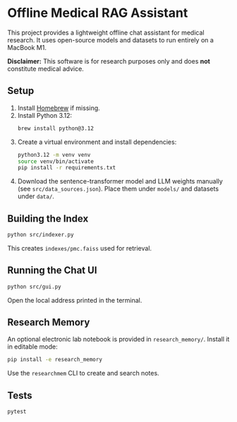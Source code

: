 # Offline Medical RAG Assistant

This project provides a lightweight offline chat assistant for medical research. It uses open-source models and datasets to run entirely on a MacBook M1.

**Disclaimer:** This software is for research purposes only and does **not** constitute medical advice.

## Setup
1. Install [Homebrew](https://brew.sh/) if missing.
2. Install Python 3.12:
   ```bash
   brew install python@3.12
   ```
3. Create a virtual environment and install dependencies:
   ```bash
   python3.12 -m venv venv
   source venv/bin/activate
   pip install -r requirements.txt
   ```
4. Download the sentence-transformer model and LLM weights manually (see `src/data_sources.json`). Place them under `models/` and datasets under `data/`.

## Building the Index
```bash
python src/indexer.py
```
This creates `indexes/pmc.faiss` used for retrieval.

## Running the Chat UI
```bash
python src/gui.py
```
Open the local address printed in the terminal.

## Research Memory
An optional electronic lab notebook is provided in `research_memory/`.
Install it in editable mode:
```bash
pip install -e research_memory
```
Use the `researchmem` CLI to create and search notes.

## Tests
```bash
pytest
```
